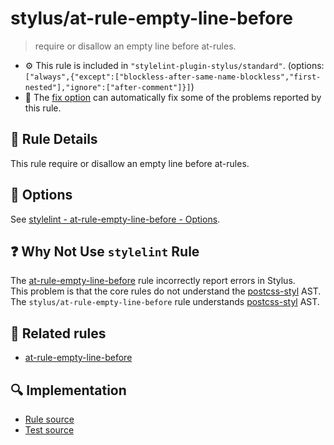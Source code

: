# stylus/at-rule-empty-line-before

> require or disallow an empty line before at-rules.

- :gear: This rule is included in `"stylelint-plugin-stylus/standard"`. (options: `["always",{"except":["blockless-after-same-name-blockless","first-nested"],"ignore":["after-comment"]}]`)
- :wrench: The [fix option](https://stylelint.io/user-guide/usage/options#fix) can automatically fix some of the problems reported by this rule.

## :book: Rule Details

This rule require or disallow an empty line before at-rules.

## :wrench: Options

See [stylelint - at-rule-empty-line-before - Options](https://stylelint.io/user-guide/rules/at-rule-empty-line-before#options).

## :question: Why Not Use `stylelint` Rule

The [at-rule-empty-line-before] rule incorrectly report errors in Stylus.  
This problem is that the core rules do not understand the [postcss-styl] AST.  
The `stylus/at-rule-empty-line-before` rule understands [postcss-styl] AST.

## :couple: Related rules

- [at-rule-empty-line-before]

[at-rule-empty-line-before]: https://stylelint.io/user-guide/rules/at-rule-empty-line-before
[postcss-styl]: https://github.com/stylus/postcss-styl

## :mag: Implementation

- [Rule source](https://github.com/stylus/stylelint-plugin-stylus/blob/main/lib/rules/at-rule-empty-line-before.js)
- [Test source](https://github.com/stylus/stylelint-plugin-stylus/blob/main/tests/lib/rules/at-rule-empty-line-before.js)
